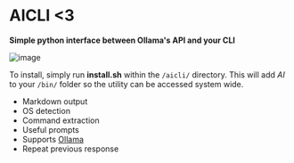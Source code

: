# AICLI <3
**Simple python interface between Ollama's API and your CLI**

![image](https://github.com/user-attachments/assets/862cbf10-0ee0-47ec-8dc1-b3cf79373c14)

To install, simply run **install.sh** within the `/aicli/` directory. This will add *AI* to your `/bin/` folder so the utility can be accessed system wide.

- Markdown output
- OS detection
- Command extraction
- Useful prompts
- Supports [Ollama](https://github.com/ollama/ollama)
- Repeat previous response


